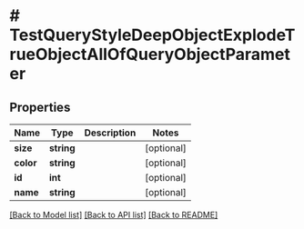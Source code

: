 # # TestQueryStyleDeepObjectExplodeTrueObjectAllOfQueryObjectParameter

## Properties

Name | Type | Description | Notes
------------ | ------------- | ------------- | -------------
**size** | **string** |  | [optional]
**color** | **string** |  | [optional]
**id** | **int** |  | [optional]
**name** | **string** |  | [optional]

[[Back to Model list]](../../README.md#models) [[Back to API list]](../../README.md#endpoints) [[Back to README]](../../README.md)
